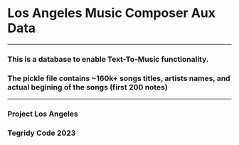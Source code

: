 # Los Angeles Music Composer Aux Data

***

### This is a database to enable Text-To-Music functionality.
### The pickle file contains ~160k+ songs titles, artists names, and actual begining of the songs (first 200 notes)

***

### Project Los Angeles
### Tegridy Code 2023
